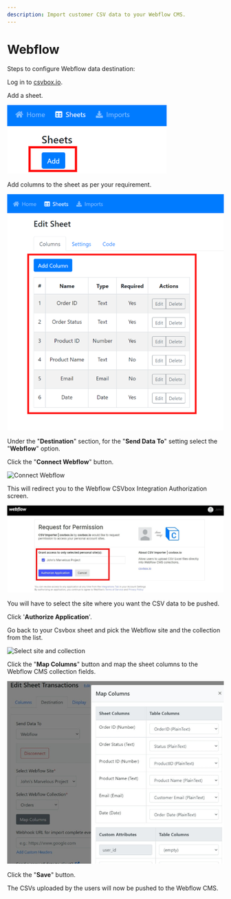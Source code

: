```yaml
---
description: Import customer CSV data to your Webflow CMS.
---
```


# Webflow

Steps to configure Webflow data destination:

Log in to [csvbox.io](https://app.csvbox.io/login).

Add a sheet.

<img src="../.gitbook/assets/image (3).png" alt="" data-size="original">

Add columns to the sheet as per your requirement.

![](<../.gitbook/assets/image (6).png>)

Under the "**Destination**" section, for the "**Send Data To**" setting select the "**Webflow**" option.

Click the "**Connect Webflow**" button.

![Connect Webflow](../.gitbook/assets/connect\_webflow.jpg)

This will redirect you to the Webflow CSVbox Integration Authorization screen.&#x20;

![Webflow Authorization](<../.gitbook/assets/webflow auth.jpg>)

You will have to select the site where you want the CSV data to be pushed.

Click '**Authorize Application**'.

Go back to your Csvbox sheet and pick the Webflow site and the collection from the list.

![Select site and collection](../.gitbook/assets/webflow\_site\_seelction.jpg)

Click the "**Map Columns**" button and map the sheet columns to the Webflow CMS collection fields.

![Column Mapping](<../.gitbook/assets/col mappings.jpg>)

Click the "**Save**" button.

The CSVs uploaded by the users will now be pushed to the Webflow CMS.

